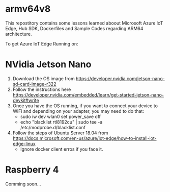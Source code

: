 # armv64v8

This repostitory contains some lessons learned aboout Microsoft Azure IoT Edge, Hub SDK, Dockerfiles and Sample Codes regarding ARM64 architecture.

To get Azure IoT Edge Running on:

# NVidia Jetson Nano

1. Download the OS image from https://developer.nvidia.com/jetson-nano-sd-card-image-r322
2. Follow the instructions here https://developer.nvidia.com/embedded/learn/get-started-jetson-nano-devkit#write
3. Once you have the OS running, if you want to connect your device to WiFi and depending on your adapter, you may need to do that:
    - sudo iw dev wlan0 set power_save off
    - echo "blacklist rtl8192cu" | sudo tee -a /etc/modprobe.d/blacklist.conf
4. Follow the steps of Ubuntu Server 18.04 from https://docs.microsoft.com/en-us/azure/iot-edge/how-to-install-iot-edge-linux
    - Ignore docker client erros if you face it.

# Raspberry 4

Comming soon...